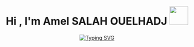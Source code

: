 <h1 align="center"><b>Hi , I'm Amel SALAH OUELHADJ </b><img src="https://media.giphy.com/media/3owyplYLWlGFQk9mF2/giphy.gif" width="50"></h1>
<p align="center">
<a href="https://git.io/typing-svg"><img src="https://readme-typing-svg.herokuapp.com?font=Fira+Code&pause=1000&width=435&lines=I+am+a+CS+Student" alt="Typing SVG"/></a>
</p>
<br>	

